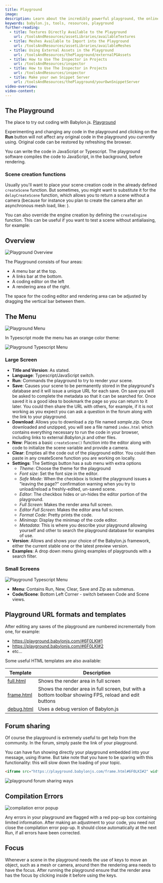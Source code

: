 ```yaml
---
title: Playground
image:
description: Learn about the incredibly powerful playground, the online Babylon.js IDE.
keywords: babylon.js, tools, resources, playground
further-reading:
  - title: Textures Directly Available to the Playground
    url: /toolsAndResources/assetLibraries/availableTextures
  - title: Meshes Available to Import into the Playground
    url: /toolsAndResources/assetLibraries/availableMeshes
  - title: Using External Assets in the Playground
    url: /toolsAndResources/thePlayground/externalPGAssets
  - title: How to Use The Inspector in Projects
    url: /toolsAndResources/inspector
  - title: How to Use The Inspector in Projects
    url: /toolsAndResources/inspector
  - title: Make your own Snippet Server
    url: /toolsAndResources/thePlayground/yourOwnSnippetServer
video-overview:
video-content:
---
```


## The Playground

The place to try out coding with Babylon.js. [Playground](https://playground.babylonjs.com/)

Experimenting and changing any code in the playground and clicking on the **Run** button will not affect any original code in the playground you currently using.
Original code can be restored by refreshing the browser.

You can write the code in JavaScript or Typescript. The playground software compiles the code to JavaScript, in the background, before rendering.

### Scene creation functions

Usually you'll want to place your scene creation code in the already defined `createScene` function. But sometimes, you might want to substitute it for the `delayCreateScene` function, which allows you to return a scene without a camera (because for instance you plan to create the camera after an asynchronous mesh load, like: <Playground id="TVHK90#113" title="delayCreateScene example" description="An example of a Playground scene defined using the delayCreateScene function" image="/img/playgroundsAndNMEs/delayCreateSceneExample.png"/>).

You can also override the engine creation by defining the `createEngine` function. This can be useful if you want to test a scene without antialiasing, for example: <Playground id="#NCWBUU#1" title="createEngine example" description="How to use createEngine on the playground to customize engine creation" image="/img/playgroundsAndNMEs/createEnginePG.png"/>

## Overview

![Playground Overview](/img/how_to/Introduction/playground.jpg)

The Playground consists of four areas:

- A menu bar at the top.
- A links bar at the bottom.
- A coding editor on the left
- A rendering area of the right.

The space for the coding editor and rendering area can be adjusted by dragging the vertical bar between them.

## The Menu

![Playground Menu](/img/how_to/Introduction/pgmenu.jpg)

In Typescript mode the menu has an orange color theme:

![Playground Typescript Menu](/img/how_to/Introduction/pgmenu_ts.jpg)

### Large Screen

- **Title and Version**: As stated.
- **Language**: Typescript/JavaScript switch.
- **Run**: Commands the playground to try to render your scene.
- **Save**: Causes your scene to be permanently stored in the playground's database and it will issue a unique URL for each save. On save you will be asked to complete the metadata so that it can be searched for. Once saved it is a good idea to bookmark the page so you can return to it later. You could then share the URL with others, for example, if it is not working as you expect you can ask a question in the forum along with the link to your playground.
- **Download**: Allows you to download a zip file named _sample.zip_. Once downloaded and unzipped, you will see a file named `index.html`
  which contains everything necessary to run the code in your browser, including links to external _Babylon.js_ and other files.
- **New**: Places a basic `createScene()` function into the editor along with code to initialize the scene variable and provide a camera.
- **Clear**: Empties all the code out of the playground editor. You could then paste in any createScene function you are working on locally.
- **Settings**: The Settings button has a sub menu with extra options
  - _Theme_: Choose the theme for the playground
  - _Font size_: Set the font size in the editor.
  - _Safe Mode_: When the checkbox is ticked the playground issues a "leaving the page?" confirmation warning when you try to unload/reload a freshly-edited, un-saved scene.
  - _Editor_: The checkbox hides or un-hides the editor portion of the playground.
  - _Full Screen_: Makes the render area full screen.
  - _Editor Full Screen_: Makes the editor area full screen.
  - _Format Code_: Pretty prints the code.
  - _Minimap_: Display the minimap of the code editor.
  - _Metadata_: This is where you describe your playground allowing yourself and other to search the playground database for examples of use.
- **Version**: Allows and shows your choice of the Babylon.js framework, either the current stable one or the latest preview version.
- **Examples**: A drop down menu giving examples of playgrounds with a search filter.

### Small Screens

![Playground Typescript Menu](/img/how_to/Introduction/smallScreensPG.png)

- **Menu**: Contains Run, New, Clear, Save and Zip as submenus.
- **Code/Scene**: Bottom Left Corner - switch between Code and Scene views.

## Playground URL formats and templates

After editing any saves of the playground are numbered incrementally from one, for example:

- https://playground.babylonjs.com/#6F0LKI#1
- https://playground.babylonjs.com/#6F0LKI#2
- etc...

Some useful HTML templates are also available:

| Template                                                           | Description                                                                                          |
| ------------------------------------------------------------------ | ---------------------------------------------------------------------------------------------------- |
| [full.html](https://playground.babylonjs.com/full.html#6F0LKI#2)   | Shows the render area in full screen                                                                 |
| [frame.html](https://playground.babylonjs.com/frame.html#6F0LKI#2) | Shows the render area in full screen, but with a bottom toolbar showing FPS, reload and edit buttons |
| [debug.html](https://playground.babylonjs.com/debug.html#6F0LKI#2) | Uses a debug version of Babylon.js                                                                   |

## Forum sharing

Of course the playground is extremely useful to get help from the community. In the forum, simply paste the link of your playground.

You can have fun showing directly your playground embedded into your message, using iframe. But take note that you have to be sparing with this functionality: this will slow down the loading of your topic.

```html
<iframe src="https://playground.babylonjs.com/frame.html#6F0LKI#2" width="400px" height="250px"></iframe>
```

![playground forum sharing ways](/img/features/pgsupport/pg-forum-sharing-ways.jpg)

## Compilation Errors

![compilation error popup](/img/features/pgsupport/pg-compilation-error.jpg)

Any errors in your playground are flagged with a red pop-up box containing limited information. After making an adjustment to your code, you need not close the compilation error pop-up. It should close automatically at the next Run, if all errors have been corrected.

## Focus

Whenever a scene in the playground needs the use of keys to move an object, such as a mesh or camera, around then the rendering area needs to have the focus. After running the playground ensure that the render area has the focus by clicking inside it before using the keys.
